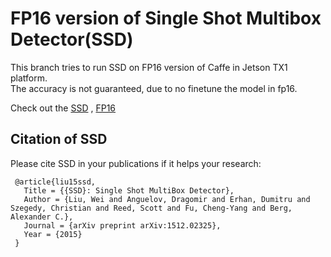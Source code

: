 # FP16 version of Single Shot Multibox Detector(SSD)
   This branch tries to run SSD on FP16 version of Caffe in Jetson TX1 platform.  
   The accuracy is not guaranteed, due to no finetune the model in fp16. 


Check out the [SSD](https://github.com/weiliu89/caffe/tree/ssd) , [FP16](https://github.com/NVIDIA/caffe/tree/experimental/fp16)
     

## Citation of SSD
Please cite SSD in your publications if it helps your research:

     @article{liu15ssd,
       Title = {{SSD}: Single Shot MultiBox Detector},
       Author = {Liu, Wei and Anguelov, Dragomir and Erhan, Dumitru and Szegedy, Christian and Reed, Scott and Fu, Cheng-Yang and Berg, Alexander C.},
       Journal = {arXiv preprint arXiv:1512.02325},
       Year = {2015}
     }
